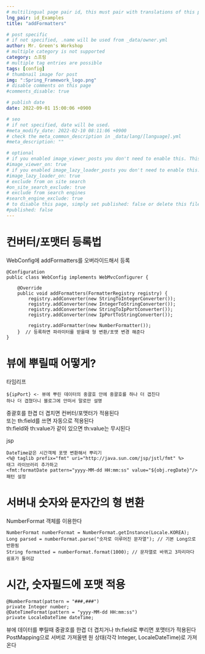 ```yaml
---
# multilingual page pair id, this must pair with translations of this page. (This name must be unique)
lng_pair: id_Examples
title: "addFormatters"

# post specific
# if not specified, .name will be used from _data/owner.yml
author: Mr. Green's Workshop
# multiple category is not supported
category: 스프링
# multiple tag entries are possible
tags: [config]
# thumbnail image for post
img: ":Spring_Framework_logo.png"
# disable comments on this page
#comments_disable: true

# publish date
date: 2022-09-01 15:00:06 +0900

# seo
# if not specified, date will be used.
#meta_modify_date: 2022-02-10 08:11:06 +0900
# check the meta_common_description in _data/lang/[language].yml
#meta_description: ""

# optional
# if you enabled image_viewer_posts you don't need to enable this. This is only if image_viewer_posts = false
#image_viewer_on: true
# if you enabled image_lazy_loader_posts you don't need to enable this. This is only if image_lazy_loader_posts = false
#image_lazy_loader_on: true
# exclude from on site search
#on_site_search_exclude: true
# exclude from search engines
#search_engine_exclude: true
# to disable this page, simply set published: false or delete this file
#published: false
---
```


<!-- outline-start -->

<!-- outline-end -->

# 컨버터/포맷터 등록법   
WebConfig에 addFormatters를 오버라이드해서 등록   

```
@Configuration
public class WebConfig implements WebMvcConfigurer {

    @Override
    public void addFormatters(FormatterRegistry registry) {
        registry.addConverter(new StringToIntegerConverter());
        registry.addConverter(new IntegerToStringConverter());
        registry.addConverter(new StringToIpPortConverter());
        registry.addConverter(new IpPortToStringConverter());

        registry.addFormatter(new NumberFormatter());
    }  // 등록하면 파라미터를 받을때 형 변환/포맷 변경 해준다
}
```

# 뷰에 뿌릴때 어떻게?   
타임리프
```
${ipPort} <- 뷰에 뿌린 데이터의 중괄호 안에 중괄호를 하나 더 겹친다
하나 더 겹쳤더니 블로그에 안떠서 말로만 설명
```
중괄호를 한겹 더 겹치면 컨버터/포맷터가 적용된다   
또는 th:field를 쓰면 자동으로 적용된다   
th:field와 th:value가 같이 있으면 th:value는 무시된다   

jsp
```
DateTime같은 시간객체 포맷 변환해서 뿌리기
<%@ taglib prefix="fmt" uri="http://java.sun.com/jsp/jstl/fmt" %> 
태그 라이브러리 추가하고
<fmt:formatDate pattern="yyyy-MM-dd HH:mm:ss" value="${obj.regDate}"/>
패턴 설정

```
# 서버내 숫자와 문자간의 형 변환   
NumberFormat 객체를 이용한다   
```
NumberFormat numberFormat = NumberFormat.getInstance(Locale.KOREA);
Long parsed = numberFormat.parse("숫자로 이루어진 문자열"); // 기본 Long으로 반환됨
String formatted = numberFormat.format(1000); // 문자열로 바뀌고 3자리마다 쉼표가 들어감
```
# 시간, 숫자필드에 포맷 적용   
```
@NumberFormat(pattern = "###,###")
private Integer number;
@DateTimeFormat(pattern = "yyyy-MM-dd HH:mm:ss")
private LocaleDateTime dateTime;
```
뷰에 데이터를 뿌릴때 중괄호를 한겹 더 겹치거나 th:field로 뿌리면 포맷터가 적용된다   
PostMapping으로 서버로 가져올땐 원 상태(각각 Integer, LocaleDateTime)로 가져온다   


